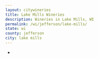 ```yaml
---
layout: citywineries
title: Lake Mills Wineries
description: Wineries in Lake Mills, WI
permalink: /wi/jefferson/lake-mills/
state: wi
county: jefferson
city: lake mills
---
```

-
